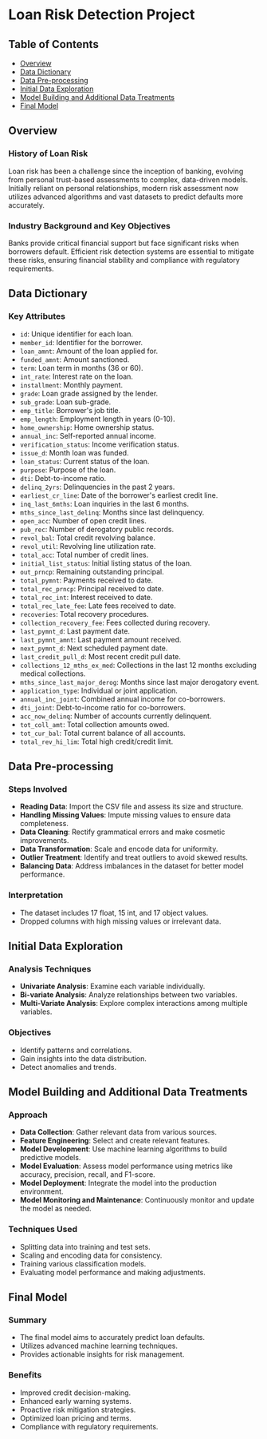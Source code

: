 # Loan Risk Detection Project

## Table of Contents
- [Overview](#overview)
- [Data Dictionary](#data-dictionary)
- [Data Pre-processing](#data-pre-processing)
- [Initial Data Exploration](#initial-data-exploration)
- [Model Building and Additional Data Treatments](#model-building-and-additional-data-treatments)
- [Final Model](#final-model)

## Overview
### History of Loan Risk
Loan risk has been a challenge since the inception of banking, evolving from personal trust-based assessments to complex, data-driven models. Initially reliant on personal relationships, modern risk assessment now utilizes advanced algorithms and vast datasets to predict defaults more accurately.

### Industry Background and Key Objectives
Banks provide critical financial support but face significant risks when borrowers default. Efficient risk detection systems are essential to mitigate these risks, ensuring financial stability and compliance with regulatory requirements.

## Data Dictionary
### Key Attributes
- `id`: Unique identifier for each loan.
- `member_id`: Identifier for the borrower.
- `loan_amnt`: Amount of the loan applied for.
- `funded_amnt`: Amount sanctioned.
- `term`: Loan term in months (36 or 60).
- `int_rate`: Interest rate on the loan.
- `installment`: Monthly payment.
- `grade`: Loan grade assigned by the lender.
- `sub_grade`: Loan sub-grade.
- `emp_title`: Borrower's job title.
- `emp_length`: Employment length in years (0-10).
- `home_ownership`: Home ownership status.
- `annual_inc`: Self-reported annual income.
- `verification_status`: Income verification status.
- `issue_d`: Month loan was funded.
- `loan_status`: Current status of the loan.
- `purpose`: Purpose of the loan.
- `dti`: Debt-to-income ratio.
- `delinq_2yrs`: Delinquencies in the past 2 years.
- `earliest_cr_line`: Date of the borrower's earliest credit line.
- `inq_last_6mths`: Loan inquiries in the last 6 months.
- `mths_since_last_delinq`: Months since last delinquency.
- `open_acc`: Number of open credit lines.
- `pub_rec`: Number of derogatory public records.
- `revol_bal`: Total credit revolving balance.
- `revol_util`: Revolving line utilization rate.
- `total_acc`: Total number of credit lines.
- `initial_list_status`: Initial listing status of the loan.
- `out_prncp`: Remaining outstanding principal.
- `total_pymnt`: Payments received to date.
- `total_rec_prncp`: Principal received to date.
- `total_rec_int`: Interest received to date.
- `total_rec_late_fee`: Late fees received to date.
- `recoveries`: Total recovery procedures.
- `collection_recovery_fee`: Fees collected during recovery.
- `last_pymnt_d`: Last payment date.
- `last_pymnt_amnt`: Last payment amount received.
- `next_pymnt_d`: Next scheduled payment date.
- `last_credit_pull_d`: Most recent credit pull date.
- `collections_12_mths_ex_med`: Collections in the last 12 months excluding medical collections.
- `mths_since_last_major_derog`: Months since last major derogatory event.
- `application_type`: Individual or joint application.
- `annual_inc_joint`: Combined annual income for co-borrowers.
- `dti_joint`: Debt-to-income ratio for co-borrowers.
- `acc_now_delinq`: Number of accounts currently delinquent.
- `tot_coll_amt`: Total collection amounts owed.
- `tot_cur_bal`: Total current balance of all accounts.
- `total_rev_hi_lim`: Total high credit/credit limit.

## Data Pre-processing
### Steps Involved
- **Reading Data**: Import the CSV file and assess its size and structure.
- **Handling Missing Values**: Impute missing values to ensure data completeness.
- **Data Cleaning**: Rectify grammatical errors and make cosmetic improvements.
- **Data Transformation**: Scale and encode data for uniformity.
- **Outlier Treatment**: Identify and treat outliers to avoid skewed results.
- **Balancing Data**: Address imbalances in the dataset for better model performance.

### Interpretation
- The dataset includes 17 float, 15 int, and 17 object values.
- Dropped columns with high missing values or irrelevant data.

## Initial Data Exploration
### Analysis Techniques
- **Univariate Analysis**: Examine each variable individually.
- **Bi-variate Analysis**: Analyze relationships between two variables.
- **Multi-Variate Analysis**: Explore complex interactions among multiple variables.

### Objectives
- Identify patterns and correlations.
- Gain insights into the data distribution.
- Detect anomalies and trends.

## Model Building and Additional Data Treatments
### Approach
- **Data Collection**: Gather relevant data from various sources.
- **Feature Engineering**: Select and create relevant features.
- **Model Development**: Use machine learning algorithms to build predictive models.
- **Model Evaluation**: Assess model performance using metrics like accuracy, precision, recall, and F1-score.
- **Model Deployment**: Integrate the model into the production environment.
- **Model Monitoring and Maintenance**: Continuously monitor and update the model as needed.

### Techniques Used
- Splitting data into training and test sets.
- Scaling and encoding data for consistency.
- Training various classification models.
- Evaluating model performance and making adjustments.

## Final Model
### Summary
- The final model aims to accurately predict loan defaults.
- Utilizes advanced machine learning techniques.
- Provides actionable insights for risk management.

### Benefits
- Improved credit decision-making.
- Enhanced early warning systems.
- Proactive risk mitigation strategies.
- Optimized loan pricing and terms.
- Compliance with regulatory requirements.
